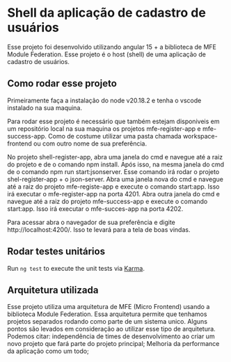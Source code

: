 # Shell da aplicação de cadastro de usuários

Esse projeto foi desenvolvido utilizando angular 15 + a biblioteca de MFE Module Federation. Esse projeto é o host (shell) de uma aplicação de cadastro de usuários.

## Como rodar esse projeto

Primeiramente faça a instalação do node v20.18.2 e tenha o vscode instalado na sua maquina.

Para rodar esse projeto é necessário que também estejam disponiveis em um repositório local na sua maquina os projetos mfe-register-app e mfe-success-app. Como de costume utilizar uma pasta chamada workspace-frontend ou com outro nome de sua preferência. 

No projeto shell-register-app, abra uma janela do cmd e navegue até a raiz do projeto e de o comando npm install.
Após isso, na mesma janela do cmd de o comando npm run start:jsonserver. Esse comando irá rodar o projeto shel-register-app + o json-server.
Abra uma janela nova do cmd e navegue até a raiz do projeto mfe-registe-app e execute o comando start:app. Isso irá executar o mfe-register-app na porta 4201.
Abra outra janela do cmd e navegue até a raiz do projeto mfe-success-app e execute o comando start:app. Isso irá executar o mfe-succes-app na porta 4202.

Para acessar abra o navegador de sua preferência e digite http://localhost:4200/. Isso te levará para a tela de boas vindas.

## Rodar testes unitários

Run `ng test` to execute the unit tests via [Karma](https://karma-runner.github.io).

## Arquitetura utilizada

Esse projeto utiliza uma arquitetura de MFE (Micro Frontend) usando a biblioteca Module Federation. Essa arquitetura permite que tenhamos projetos separados rodando como parte de um sistema unico.
Alguns pontos são levados em consideração ao utilizar esse tipo de arquitetura. 
Podemos citar:
independência de times de desenvolvimento ao criar um novo projeto que fará parte do projeto principal;
Melhoria da performance da aplicação como um todo;

